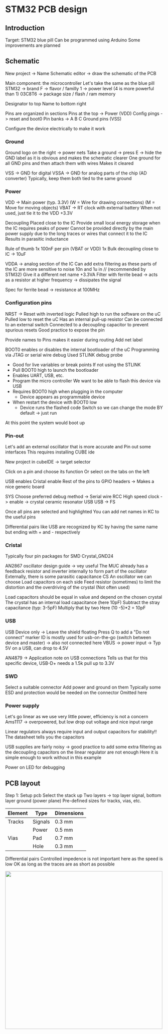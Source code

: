 # STM32 PCB design

## Introduction

Target: STM32 blue pill
Can be programmed using Arduino
Some improvements are planned

## Schematic

New project -> Name
Schematic editor -> draw the schematic of the PCB

Main component: the microcontroller
Let's take the same as the blue pill
STM32 -> brand
F -> flavor / familly
1 -> power level (4 is more powerful than 1)
03C8T6 -> package size / flash / ram memory

Designator to top
Name to bottom right

Pins are organized in sections
Pins at the top -> Power (VDD)
Config pings -> reset and boot0
Pin banks -> A B C
Ground pins (VSS)

Configure the device electrically to make it work

### Ground

Ground logo on the right -> power nets
Take a ground -> press E -> hide the GND label as it is obvious and makes the schematic clearer
One ground for all GND pins and then attach them with wires
Makes it cleared

VSS -> GND for digital
VSSA -> GND for analog parts of the chip (AD converter)
Typically, keep them both tied to the same ground

### Power

VDD -> Main power (typ. 3.3V)
(W = Wire for drawing connections)
(M = Move for moving objects)
VBAT -> RT clock with external battery
When not used, just tie it to the VDD +3.3V

Decoupling
Placed close to the IC
Provide small local energy storage when the IC requires peaks of power
Cannot be provided directly by the main power supply due to the long traces or wires that connect it to the IC
Results in parasitic inductance

Rule of thumb
1x 100nF per pin (VBAT or VDD)
1x Bulk decoupling close to IC -> 10uF

VDDA -> analog section of the IC
Can add extra filtering as these parts of the IC are more sensitive to noise
10n and 1u in // (recommended by STM32)
Give it a different net name +3.3VA
Filter with ferrite bead -> acts as a resistor at higher frequency -> dissipates the signal

Spec for ferrite bead -> resistance at 100MHz

### Configuration pins

NRST -> Reset with inverted logic
Pulled high to run the software on the uC
Pulled low to reset the uC
Has an internal pull-up resistor
Can be connected to an external switch
Connected to a decoupling capacitor to prevent spurious resets
Good practice to expose the pin

Provide names to Pins makes it easier during routing
Add net label

BOOT0 enables or disables the internal bootloader of the uC
Programming via JTAG or serial wire debug
Used STLINK debug probe

* Good for live variables or break points
  If not using the STLINK
* Pull BOOT0 high to launch the bootloader
* Enables UART, USB, etc.
* Program the micro controller
  We want to be able to flash this device via USB
* Requires BOOT0 high when plugging in the computer
  * Device appears as programmable device
* When restart the device with BOOT0 low
  * Device runs the flashed code
    Switch so we can change the mode
    BY default -> just run 

At this point the system would boot up

### Pin-out

Let's add an external oscillator that is more accurate and Pin out some interfaces
This requires installing CUBE ide

New project in cubeIDE -> target selector

Click on a pin and choose its function
Or select on the tabs on the left

USB enables
Cristal enable
Rest of the pins to GPIO headers
-> Makes a nice generic board

SYS
    Choose preferred debug method -> Serial wire
RCC
    High speed clock -> enable -> crystal ceramic resonator
USB
    USB -> FS

Once all pins are selected and highlighted
You can add net names in KC to the useful pins 

Differential pairs like USB are recognized by KC by having the same name but ending with + and - respectively

### Cristal

Typically four pin packages for SMD Crystal_GND24

AN2867 oscillator design guide -> vey useful
The MUC already has a feedback resistor and inverter internally to form part of the oscillator
Externally, there is some parasitic capacitance CS
An oscillator we can choose
Load capacitors on each side
Feed resistor (sometimes) to limit the distortion and the overdriving of the crystal
(Not often used)

Load capacitors should be equal in value and depend on the chosen crystal
The crystal has an internal load capacitance (here 10pF)
Subtract the stray capacitance (typ: 3-5pF)
Multiply that by two
Here (10 -5)*2 = 10pF

### USB

USB Device only -> Leave the shield floating
Press Q to add a "Do not connect" marker
ID is mostly used for usb-on-the-go (switch between device and master) -> also not connected here
VBUS -> power input -> Typ 5V on a USB, can drop to 4.5V

AN4879 -> Application note on USB connections
Tells us that for this specific device, USB-D+ needs a 1.5k pull up to 3.3V

### SWD

Select a suitable connector
Add power and ground on them
Typically some ESD and protection would be needed on the connector
Omitted here

### Power supply

Let's go linear as we use very little power, efficiency is not a concern
Ams1117 -> overpowered, but low drop out voltage and nice input range

Linear regulators always require input and output capacitors for stability!!
The datasheet tells you the capacitors

USB supplies are fairly noisy -> good practice to add some extra filtering as the decoupling capacitors on the linear regulator are not enough
Here it is simple enough to work without in this example

Power on LED for debugging

## PCB layout

Step 1: Setup pcb
Select the stack up
Two layers -> top layer signal, bottom layer ground (power plane)
Pre-defined sizes for tracks, vias, etc.

| Element | Type    | Dimensions |
| ------- | ------- | ---------- |
| Tracks  | Signals | 0.3 mm     |
|         | Power   | 0.5 mm     |
| Vias    | Pad     | 0.7 mm     |
|         | Hole    | 0.3 mm     |

Differential pairs
    Controlled impedence is not important here as the speed is low
    OK as long as the traces are as short as possible

<img title="" src="file:///D:/Personal/PCB/pcb_design_notes/notes/kicad_predefined_sizes.png" alt="" width="501">
